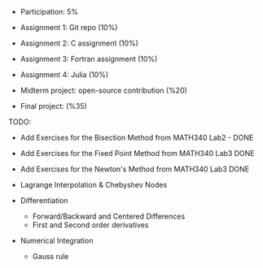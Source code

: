 - Participation: 5%
- Assignment 1: Git repo (10%)
- Assignment 2: C assignment (10%)
- Assignment 3: Fortran assignment (10%)
- Assignment 4: Julia (10%)

- Midterm project: open-source contribution (%20)
- Final project: (%35)

TODO:

- Add Exercises for the Bisection Method from MATH340 Lab2 - DONE
- Add Exercises for the Fixed Point Method from MATH340 Lab3 DONE
- Add Exercises for the Newton's Method from MATH340 Lab3 DONE

- Lagrange Interpolation & Chebyshev Nodes
- Differentiation
  - Forward/Backward and Centered Differences
  - First and Second order derivatives
- Numerical Integration
  - Gauss rule
